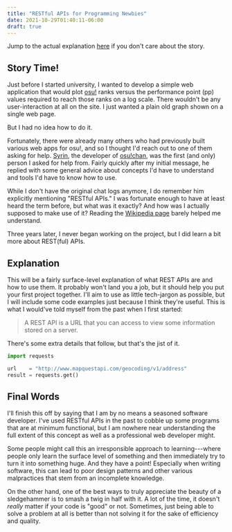 ```yaml
---
title: "RESTful APIs for Programming Newbies"
date: 2021-10-29T01:40:11-06:00
draft: true
---
```


Jump to the actual explanation [here](#Explanation) if you don't care about the story.

## Story Time!

Just before I started university, I wanted to develop a simple web application that would plot [osu!](https://osu.ppy.sh) ranks versus the performance point (pp) values required to reach those ranks on a log scale. There wouldn't be any user-interaction at all on the site. I just wanted a plain old graph shown on a single web page.

But I had no idea how to do it.

Fortunately, there were already many others who had previously built various web apps for osu!, and so I thought I'd reach out to one of them asking for help. [Syrin](https://osu.ppy.sh/users/5701575), the developer of [osu!chan](https://osuchan.syrin.me/), was the first (and only) person I asked for help from. Fairly quickly after my initial message, he replied with some general advice about concepts I'd have to understand and tools I'd have to know how to use.

While I don't have the original chat logs anymore, I do remember him explicitly mentioning "RESTful APIs." I was fortunate enough to have at least heard the term before, but what was it exactly? And how was I actually supposed to make use of it? Reading the [Wikipedia page](https://en.wikipedia.org/wiki/Representational_state_transfer) barely helped me understand.

Three years later, I never began working on the project, but I did learn a bit more about REST(ful) APIs.

## Explanation



This will be a fairly surface-level explanation of what REST APIs are and how to use them. It probably won't land you a job, but it should help you put your first project together. I'll aim to use as little tech-jargon as possible, but I will include some code examples just because I think they're useful. This is what I would've told myself from the past when I first started:

> A REST API is a URL that you can access to view some information stored on a server.

There's some extra details that follow, but that's the jist of it. 

```python
import requests

url    = "http://www.mapquestapi.com/geocoding/v1/address"
result = requests.get()
```

## Final Words

I'll finish this off by saying that I am by no means a seasoned software developer. I've used RESTful APIs in the past to cobble up some programs that are at minimum functional, but I am nowhere near understanding the full extent of this concept as well as a professional web developer might.

Some people might call this an irresponsible approach to learning---where people only learn the surface level of something and then immediately try to turn it into something huge. And they have a point! Especially when writing software, this can lead to poor design patterns and other various malpractices that stem from an incomplete knowledge.

On the other hand, one of the best ways to truly appreciate the beauty of a sledgehammer is to smash a twig in half with it. A lot of the time, it doesn't *really* matter if your code is "good" or not. Sometimes, just being able to solve a problem at all is better than not solving it for the sake of efficiency and quality.
